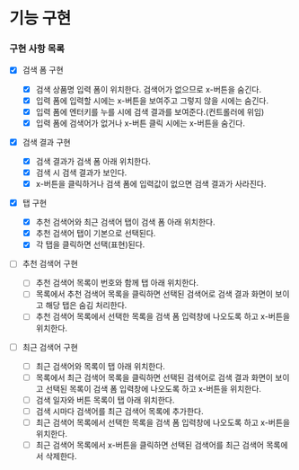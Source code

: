 # 기능 구현

### 구현 사항 목록

- [x] 검색 폼 구현

  - [x] 검색 상품명 입력 폼이 위치한다. 검색어가 없으므로 x-버튼을 숨긴다.
  - [x] 입력 폼에 입력할 시에는 x-버튼을 보여주고 그렇지 않을 시에는 숨긴다.
  - [x] 입력 폼에 엔터키를 누를 시에 검색 결과를 보여준다.(컨트롤러에 위임)
  - [x] 입력 폼에 검색어가 없거나 x-버튼 클릭 시에는 x-버튼을 숨긴다.

- [x] 검색 결과 구현

  - [x] 검색 결과가 검색 폼 아래 위치한다.
  - [x] 검색 시 검색 결과가 보인다.
  - [x] x-버튼을 클릭하거나 검색 폼에 입력값이 없으면 검색 결과가 사라진다.

- [x] 탭 구현

  - [x] 추천 검색어와 최근 검색어 탭이 검색 폼 아래 위치한다.
  - [x] 추천 검색어 탭이 기본으로 선택된다.
  - [x] 각 탭을 클릭하면 선택(표현)된다.

- [ ] 추천 검색어 구현

  - [ ] 추천 검색어 목록이 번호와 함께 탭 아래 위치한다.
  - [ ] 목록에서 추천 검색어 목록을 클릭하면 선택된 검색어로 검색 결과 화면이 보이고 해당 탭은 숨김 처리한다.
  - [ ] 추천 검색어 목록에서 선택한 목록을 검색 폼 입력창에 나오도록 하고 x-버튼을 위치한다.

- [ ] 최근 검색어 구현

  - [ ] 최근 검색어와 목록이 탭 아래 위치한다.
  - [ ] 목록에서 최근 검색어 목록을 클릭하면 선택된 검색어로 검색 결과 화면이 보이고 선택된 목록이 검색 폼 입력창에 나오도록 하고 x-버튼을 위치한다.
  - [ ] 검색 일자와 버튼 목록이 탭 아래 위치한다.
  - [ ] 검색 시마다 검색어를 최근 검색어 목록에 추가한다.
  - [ ] 최근 검색어 목록에서 선택한 목록을 검색 폼 입력창에 나오도록 하고 x-버튼을 위치한다.
  - [ ] 최근 검색어 목록에서 x-버튼을 클릭하면 선택된 검색어를 최근 검색어 목록에서 삭제한다.
